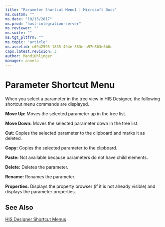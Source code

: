 ```yaml
---
title: "Parameter Shortcut Menu1 | Microsoft Docs"
ms.custom: ""
ms.date: "10/13/2017"
ms.prod: "host-integration-server"
ms.reviewer: ""
ms.suite: ""
ms.tgt_pltfrm: ""
ms.topic: "article"
ms.assetid: c6942595-1835-494e-863e-a97e863e6b0c
caps.latest.revision: 3
author: MandiOhlinger
manager: anneta
---
```

# Parameter Shortcut Menu
When you select a parameter in the tree view in HIS Designer, the following shortcut menu commands are displayed.  
  
 **Move Up:** Moves the selected parameter up in the tree list.  
  
 **Move Down:** Moves the selected parameter down in the tree list.  
  
 **Cut:** Copies the selected parameter to the clipboard and marks it as deleted.  
  
 **Copy:** Copies the selected parameter to the clipboard.  
  
 **Paste:** Not available because parameters do not have child elements.  
  
 **Delete:** Deletes the parameter.  
  
 **Rename:** Renames the parameter.  
  
 **Properties:** Displays the property browser (if it is not already visible) and displays the parameter properties.  
  
## See Also  
 [HIS Designer Shortcut Menus](../core/his-designer-shortcut-menus.md)